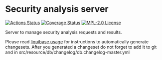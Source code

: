 # Security analysis server

[![Actions Status](https://github.com/gridsuite/security-analysis-server/workflows/CI/badge.svg)](https://github.com/gridsuite/security-analysis-server/actions)
[![Coverage Status](https://sonarcloud.io/api/project_badges/measure?project=org.gridsuite%3Asecurity-analysis-server&metric=coverage)](https://sonarcloud.io/component_measures?id=org.gridsuite%3Asecurity-analysis-server&metric=coverage)
[![MPL-2.0 License](https://img.shields.io/badge/license-MPL_2.0-blue.svg)](https://www.mozilla.org/en-US/MPL/2.0/)

Server to manage security analysis requests and results.

Please read [liquibase usage](https://github.com/powsybl/powsybl-parent/#liquibase-usage) for instructions to automatically generate changesets.
After you generated a changeset do not forget to add it to git and in src/resource/db/changelog/db.changelog-master.yml
